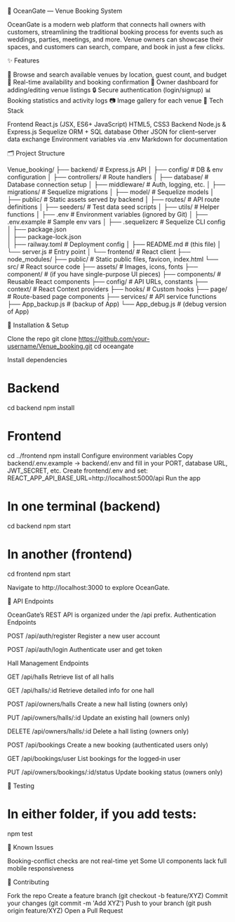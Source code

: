 🌊 OceanGate — Venue Booking System

OceanGate is a modern web platform that connects hall owners with customers, streamlining the traditional booking process for events such as weddings, parties, meetings, and more. Venue owners can showcase their spaces, and customers can search, compare, and book in just a few clicks.

✨ Features

🎯 Browse and search available venues by location, guest count, and budget
📅 Real-time availability and booking confirmation
🧾 Owner dashboard for adding/editing venue listings
🔒 Secure authentication (login/signup)
📊 Booking statistics and activity logs
📷 Image gallery for each venue
🚀 Tech Stack

Frontend
React.js (JSX, ES6+ JavaScript)
HTML5, CSS3
Backend
Node.js & Express.js
Sequelize ORM + SQL database
Other
JSON for client–server data exchange
Environment variables via .env
Markdown for documentation

🗂 Project Structure

Venue_booking/
├── backend/                 # Express.js API
│   ├── config/              # DB & env configuration
│   ├── controllers/         # Route handlers
│   ├── database/            # Database connection setup
│   ├── middleware/          # Auth, logging, etc.
│   ├── migrations/          # Sequelize migrations
│   ├── model/               # Sequelize models
│   ├── public/              # Static assets served by backend
│   ├── routes/              # API route definitions
│   ├── seeders/             # Test data seed scripts
│   ├── utils/               # Helper functions
│   ├── .env                 # Environment variables (ignored by Git)
│   ├── .env.example         # Sample env vars
│   ├── .sequelizerc         # Sequelize CLI config
│   ├── package.json         
│   ├── package-lock.json    
│   ├── railway.toml         # Deployment config
│   ├── README.md            # (this file)
│   └── server.js            # Entry point
│
└── frontend/                # React client
    ├── node_modules/
    ├── public/             # Static public files, favicon, index.html
    └── src/                # React source code
        ├── assets/         # Images, icons, fonts
        ├── component/      # (if you have single-purpose UI pieces)
        ├── components/     # Reusable React components
        ├── config/         # API URLs, constants
        ├── context/        # React Context providers
        ├── hooks/          # Custom hooks
        ├── page/           # Route-based page components
        ├── services/       # API service functions
        ├── App_backup.js   # (backup of App)
        └── App_debug.js    # (debug version of App)


🔧 Installation & Setup

Clone the repo
git clone https://github.com/your-username/Venue_booking.git
cd oceangate

Install dependencies

# Backend
cd backend
npm install

# Frontend
cd ../frontend
npm install
Configure environment variables
Copy backend/.env.example → backend/.env and fill in your PORT, database URL, JWT_SECRET, etc.
Create frontend/.env and set:
REACT_APP_API_BASE_URL=http://localhost:5000/api
Run the app

# In one terminal (backend)
cd backend
npm start

# In another (frontend)
cd frontend
npm start

Navigate to http://localhost:3000 to explore OceanGate.

📡 API Endpoints

OceanGate’s REST API is organized under the /api prefix.
Authentication Endpoints

POST
/api/auth/register
Register a new user account

POST
/api/auth/login
Authenticate user and get token


Hall Management Endpoints

GET
/api/halls
Retrieve list of all halls

GET
/api/halls/:id
Retrieve detailed info for one hall

POST
/api/owners/halls
Create a new hall listing (owners only)

PUT
/api/owners/halls/:id
Update an existing hall (owners only)

DELETE
/api/owners/halls/:id
Delete a hall listing (owners only)


POST
/api/bookings
Create a new booking (authenticated users only)

GET
/api/bookings/user
List bookings for the logged‑in user

PUT
/api/owners/bookings/:id/status
Update booking status (owners only)

🧪 Testing

# In either folder, if you add tests:
npm test

🚧 Known Issues

Booking-conflict checks are not real-time yet
Some UI components lack full mobile responsiveness

🤝 Contributing

Fork the repo
Create a feature branch (git checkout -b feature/XYZ)
Commit your changes (git commit -m 'Add XYZ')
Push to your branch (git push origin feature/XYZ)
Open a Pull Request